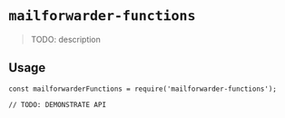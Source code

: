# `mailforwarder-functions`

> TODO: description

## Usage

```
const mailforwarderFunctions = require('mailforwarder-functions');

// TODO: DEMONSTRATE API
```
